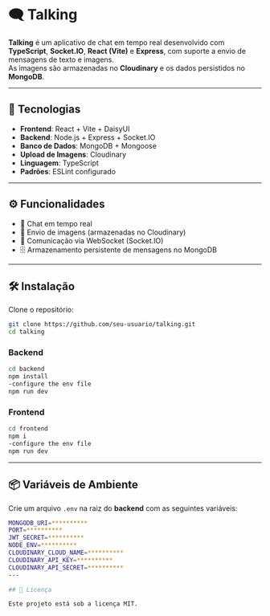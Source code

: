 # 🗨️ Talking

**Talking** é um aplicativo de chat em tempo real desenvolvido com **TypeScript**, **Socket.IO**, **React (Vite)** e **Express**, com suporte a envio de mensagens de texto e imagens.  
As imagens são armazenadas no **Cloudinary** e os dados persistidos no **MongoDB**.  

---

## 🚀 Tecnologias

- **Frontend**: React + Vite + DaisyUI  
- **Backend**: Node.js + Express + Socket.IO  
- **Banco de Dados**: MongoDB + Mongoose  
- **Upload de Imagens**: Cloudinary  
- **Linguagem**: TypeScript  
- **Padrões**: ESLint configurado  

---

## ⚙️ Funcionalidades

- 💬 Chat em tempo real  
- 📸 Envio de imagens (armazenadas no Cloudinary)  
- 📡 Comunicação via WebSocket (Socket.IO)  
- 🗄️ Armazenamento persistente de mensagens no MongoDB  

---

## 🛠️ Instalação

Clone o repositório:

```bash
git clone https://github.com/seu-usuario/talking.git
cd talking
```

### Backend

```bash
cd backend
npm install
-configure the env file
npm run dev
```

### Frontend

```bash
cd frontend
npm i
-configure the env file
npm run dev
```

---

## 📦 Variáveis de Ambiente

Crie um arquivo `.env` na raiz do **backend** com as seguintes variáveis:

```bash
MONGODB_URI=**********
PORT=**********
JWT_SECRET=**********
NODE_ENV=**********
CLOUDINARY_CLOUD_NAME=**********
CLOUDINARY_API_KEY=**********
CLOUDINARY_API_SECRET=**********
---

## 📜 Licença

Este projeto está sob a licença MIT.  

